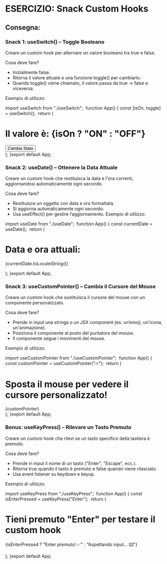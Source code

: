 # ESERCIZIO: Snack Custom Hooks

## Consegna:

### Snack 1: useSwitch() – Toggle Booleano

Creare un custom hook per alternare un valore booleano tra true e false.

Cosa deve fare?

- Inizialmente false.
- Ritorna il valore attuale e una funzione toggle() per cambiarlo.
- Quando toggle() viene chiamato, il valore passa da true → false e viceversa.

Esempio di utilizzo:

import useSwitch from "./useSwitch";
​
function App() {
const [isOn, toggle] = useSwitch();
​
return (
<div>
<h1>Il valore è: {isOn ? "ON" : "OFF"}</h1>
<button onClick={toggle}>Cambia Stato</button>
</div>
);
}
​
export default App;
​

### Snack 2: useDate() – Ottenere la Data Attuale

Creare un custom hook che restituisca la data e l'ora correnti, aggiornandosi automaticamente ogni secondo.

Cosa deve fare?

- Restituisce un oggetto con data e ora formattata.
- Si aggiorna automaticamente ogni secondo.
- Usa useEffect() per gestire l’aggiornamento.
  Esempio di utilizzo:

import useDate from "./useDate";
​
function App() {
const currentDate = useDate();
​
return (
<div>
<h1>Data e ora attuali:</h1>
<p>{currentDate.toLocaleString()}</p>
</div>
);
}
​
export default App;

### Snack 3: useCustomPointer() – Cambia il Cursore del Mouse

Creare un custom hook che sostituisca il cursore del mouse con un componente personalizzato.

Cosa deve fare?

- Prende in input una stringa o un JSX component (es. un’emoji, un'icona, un'animazione).
- Posiziona il componente al posto del puntatore del mouse.
- Il componente segue i movimenti del mouse.

Esempio di utilizzo:

import useCustomPointer from "./useCustomPointer";
​
function App() {
const customPointer = useCustomPointer("🔥");
​
return (
<div>
<h1>Sposta il mouse per vedere il cursore personalizzato!</h1>
{customPointer}
</div>
);
}
​
export default App;
​

### Bonus: useKeyPress() – Rilevare un Tasto Premuto

Creare un custom hook che rilevi se un tasto specifico della tastiera è premuto.

Cosa deve fare?

- Prende in input il nome di un tasto ("Enter", "Escape", ecc.).
- Ritorna true quando il tasto è premuto e false quando viene rilasciato.
- Usa event listener su keydown e keyup.

Esempio di utilizzo:

import useKeyPress from "./useKeyPress";
​
function App() {
const isEnterPressed = useKeyPress("Enter");
​
return (
<div>
<h1>Tieni premuto "Enter" per testare il custom hook</h1>
<p>{isEnterPressed ? "Enter premuto! ✅" : "Aspettando input... ⌨️"}</p>
</div>
);
}
​
export default App;
​
